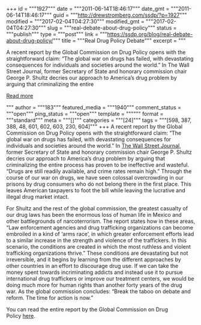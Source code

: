 +++
id = """1927"""
date = """2011-06-14T18:46:17"""
date_gmt = """2011-06-14T18:46:17"""
guid = """http://drewstromberg.com/ssdp/?p=1927"""
modified = """2017-02-04T04:27:30"""
modified_gmt = """2017-02-04T04:27:30"""
slug = """real-debate-about-drug-policy"""
status = """publish"""
type = """post"""
link = """https://ssdp.org/blog/real-debate-about-drug-policy/"""
title = """Real Drug Policy Debate"""
excerpt = """<p>A recent report by the Global Commission on Drug Policy opens with the straightforward claim: &#8220;The global war on drugs has failed, with devastating consequences for individuals and societies around the world.&#8221; In The Wall Street Journal, former Secretary of State and honorary commission chair George P. Shultz decries our approach to America&#8217;s drug problem by arguing that criminalizing the entire</p>
<div class="h10"></div>
<p><a class="more-link2 flat" href="https://ssdp.org/blog/real-debate-about-drug-policy/">Read more</a></p>
"""
author = """183"""
featured_media = """1940"""
comment_status = """open"""
ping_status = """open"""
template = """"""
format = """standard"""
meta = """[]"""
categories = """[24]"""
tags = """[598, 387, 388, 48, 601, 602, 603, 230, 604]"""
+++
A recent report by the Global Commission on Drug Policy opens with the straightforward claim: &#8220;The global war on drugs has failed, with devastating consequences for individuals and societies around the world.&#8221; In <a href="http://online.wsj.com/article/SB10001424052702304392704576377514098776094.html">The Wall Street Journal</a>, former Secretary of State and honorary commission chair George P. Shultz decries our approach to America&#8217;s drug problem by arguing that criminalizing the entire process has proven to be ineffective and wasteful. &#8220;Drugs are still readily available, and crime rates remain high.&#8221; Through the course of our war on drugs, we have seen colossal overcrowding in our prisons by drug consumers who do not belong there in the first place. This leaves American taxpayers to foot the bill while leaving the lucrative and illegal drug market intact.



For Shultz and the rest of the global commission, the greatest casualty of our drug laws has been the enormous loss of human life in Mexico and other battlegrounds of narcoterrorism. The report states how in these areas, &#8220;Law enforcement agencies and drug trafficking organizations can become embroiled in a kind of ‘arms race’, in which greater enforcement efforts lead to a similar increase in the strength and violence of the traffickers. In this scenario, the conditions are created in which the most ruthless and violent trafficking organizations thrive.&#8221; These conditions are devastating but not irreversible, and it begins by learning from the different approaches by other countries in an effort to discourage drug use. If we can take the money spent towards incriminating addicts and instead use it to pursue international drug traffickers or improve our treatment centers, we would be doing much more for human rights than another forty years of the drug war. As the global commission concludes: &#8220;Break the taboo on debate and reform. The time for action is now.&#8221;



You can read the entire report by the Global Commission on Drug Policy <a title="Global Commission on Drug Policy report" href="http://www.globalcommissionondrugs.org/Report" target="_blank">here</a>.
